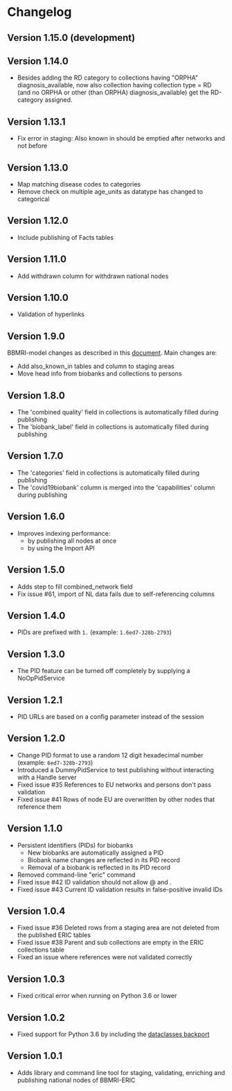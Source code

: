 # Changelog
## Version 1.15.0 (development)

## Version 1.14.0
- Besides adding the RD category to collections having "ORPHA" diagnosis_available, now
  also collection having collection type = RD (and no ORPHA or other (than ORPHA)
  diagnosis_available) get the RD-category assigned.

## Version 1.13.1
- Fix error in staging: Also known in should be emptied after networks and not before

## Version 1.13.0
- Map matching disease codes to categories
- Remove check on multiple age_units as datatype has changed to categorical

## Version 1.12.0
- Include publishing of Facts tables

## Version 1.11.0
- Add withdrawn column for withdrawn national nodes

## Version 1.10.0
- Validation of hyperlinks

## Version 1.9.0
BBMRI-model changes as described in this [document](https://docs.google.com/document/d/1h-xkU6uR8jytDnMm7wT38bk0ZdmXzywZ/edit?usp=sharing&ouid=103886117563984453369&rtpof=true&sd=true).
Main changes are:
- Add also_known_in tables and column to staging areas
- Move head info from biobanks and collections to persons

## Version 1.8.0
- The 'combined quality' field in collections is automatically filled during publishing
- The 'biobank_label' field in collections is automatically filled during publishing

## Version 1.7.0
- The 'categories' field in collections is automatically filled during publishing
- The 'covid19biobank' column is merged into the 'capabilities' column during publishing

## Version 1.6.0
- Improves indexing performance:
  - by publishing all nodes at once
  - by using the Import API

## Version 1.5.0
- Adds step to fill combined_network field
- Fix issue #61, import of NL data fails due to self-referencing columns

## Version 1.4.0
- PIDs are prefixed with `1.` (example: `1.6ed7-328b-2793`)

## Version 1.3.0
- The PID feature can be turned off completely by supplying a NoOpPidService

## Version 1.2.1
- PID URLs are based on a config parameter instead of the session

## Version 1.2.0
- Change PID format to use a random 12 digit hexadecimal number (example: `6ed7-328b-2793`)
- Introduced a DummyPidService to test publishing without interacting with a Handle server
- Fixed issue #35 References to EU networks and persons don't pass validation
- Fixed issue #41 Rows of node EU are overwritten by other nodes that reference them

## Version 1.1.0
- Persistent Identifiers (PIDs) for biobanks
  - New biobanks are automatically assigned a PID
  - Biobank name changes are reflected in its PID record
  - Removal of a biobank is reflected in its PID record
- Removed command-line "eric" command
- Fixed issue #42 ID validation should not allow @ and .
- Fixed issue #43 Current ID validation results in false-positive invalid IDs

## Version 1.0.4
- Fixed issue #36 Deleted rows from a staging area are not deleted from the published ERIC tables
- Fixed issue #38 Parent and sub collections are empty in the ERIC collections table
- Fixed an issue where references were not validated correctly

## Version 1.0.3
- Fixed critical error when running on Python 3.6 or lower

## Version 1.0.2
- Fixed support for Python 3.6 by including the [dataclasses backport](https://pypi.org/project/dataclasses/)

## Version 1.0.1
- Adds library and command line tool for staging, validating, enriching and publishing national nodes of BBMRI-ERIC
